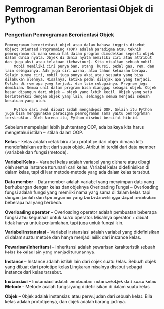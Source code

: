 
# Pemrograman Berorientasi Objek di Python

### Pengertian Pemrograman Berorientasi Objek

    Pemrograman berorientasi objek atau dalam bahasa inggris disebut Object Oriented Programming (OOP) adalah paradigma atau teknik pemrograman di mana semua hal dalam program dimodelkan seperti objek dalam dunia nyata. Objek di dunia nyata memiliki ciri atau attribut dan juga aksi atau kelakuan (behaviour). Kita misalkan sebuah mobil. 
        Mobil memiliki ciri punya ban, stang, kursi, pedal gas, rem, dan lain sebagainya. Ada juga ciri warna, atau tahun keluaran berapa. Selain punya ciri, mobil juga punya aksi atau sesuatu yang bisa dilakukan olehnya. Misalnya, ketika pedal diinjak apa yang terjadi. Ketika di rem apa yang terjadi, dan lain sebagainya. Program juga demikian. Semua unit dalam program bisa dianggap sebagai objek. Objek besar dibangun dari objek – objek yang lebih kecil. Objek yang satu berinteraksi dengan objek yang lain, sehingga semua menjadi sebuah kesatuan yang utuh.

        Python dari awal dibuat sudah mengadopsi OOP. Selain itu Python juga bisa menggunakan paradigma pemrograman lama yaitu pemrograman terstruktur. Oleh karena itu, Python disebut bersifat hibrid.



Sebelum mempelajari lebih jauh tentang OOP, ada baiknya kita harus mengetahui istilah – istilah dalam OOP. 

**Kelas** – Kelas adalah cetak biru atau prototipe dari objek dimana kita mendefinisikan atribut dari suatu objek. Atribut ini terdiri dari data member (variabel) dan fungsi (metode).

**Variabel Kelas** – Variabel kelas adalah variabel yang dishare atau dibagi oleh semua instance (turunan) dari kelas. Variabel kelas didefinisikan di dalam kelas, tapi di luar metode-metode yang ada dalam kelas tersebut.

**Data member** – Data member adalah variabel yang menyimpan data yang berhubungan dengan kelas dan objeknya
Overloading Fungsi – Overloading fungsi adalah fungsi yang memiliki nama yang sama di dalam kelas, tapi dengan jumlah dan tipe argumen yang berbeda sehingga dapat melakukan beberapa hal yang berbeda.

**Overloading operator** – Overloading operator adalah pembuatan beberapa fungsi atau kegunaan untuk suatu operator. Misalnya operator + dibuat tidak hanya untuk penjumlahan, tapi juga untuk fungsi lain.

**Variabel instansiasi** – Variabel instansiasi adalah variabel yang didefinisikan di dalam suatu metode dan hanya menjadi milik dari instance kelas.

**Pewarisan/Inheritansi** – Inheritansi adalah pewarisan karakteristik sebuah kelas ke kelas lain yang menjadi turunannya.

**Instance** – Instance adalah istilah lain dari objek suatu kelas. Sebuah objek yang dibuat dari prototipe kelas Lingkaran misalnya disebut sebagai instance dari kelas tersebut.

**Instansiasi** – Instansiasi adalah pembuatan instance/objek dari suatu kelas
**Metode** – Metode adalah fungsi yang didefinisikan di dalam suatu kelas

**Objek** – Objek adalah instansiasi atau perwujudan dari sebuah kelas. Bila kelas adalah prototipenya, dan objek adalah barang jadinya.